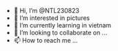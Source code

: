 - 👋 Hi, I’m @NTL230823
- 👀 I’m interested in pictures 
- 🌱 I’m currently learning in vietnam 
- 💞️ I’m looking to collaborate on ...
- 📫 How to reach me ...

<!---
NTL230823/NTL230823 is a ✨ special ✨ repository because its `README.md` (this file) appears on your GitHub profile.
You can click the Preview link to take a look at your changes.
--->
